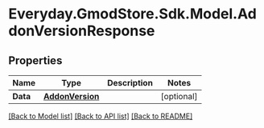 # Everyday.GmodStore.Sdk.Model.AddonVersionResponse
## Properties

Name | Type | Description | Notes
------------ | ------------- | ------------- | -------------
**Data** | [**AddonVersion**](AddonVersion.md) |  | [optional] 

[[Back to Model list]](../README.md#documentation-for-models) [[Back to API list]](../README.md#documentation-for-api-endpoints) [[Back to README]](../README.md)

